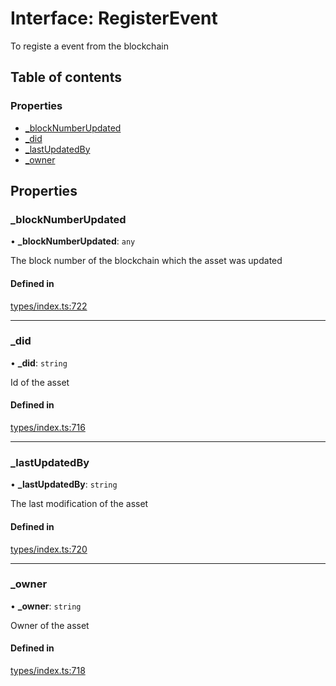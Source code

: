 # Interface: RegisterEvent

To registe a event from the blockchain

## Table of contents

### Properties

- [\_blockNumberUpdated](RegisterEvent.md#_blocknumberupdated)
- [\_did](RegisterEvent.md#_did)
- [\_lastUpdatedBy](RegisterEvent.md#_lastupdatedby)
- [\_owner](RegisterEvent.md#_owner)

## Properties

### \_blockNumberUpdated

• **\_blockNumberUpdated**: `any`

The block number of the blockchain which the asset was updated

#### Defined in

[types/index.ts:722](https://github.com/nevermined-io/components-catalog/blob/cae3a0f/lib/src/types/index.ts#L722)

___

### \_did

• **\_did**: `string`

Id of the asset

#### Defined in

[types/index.ts:716](https://github.com/nevermined-io/components-catalog/blob/cae3a0f/lib/src/types/index.ts#L716)

___

### \_lastUpdatedBy

• **\_lastUpdatedBy**: `string`

The last modification of the asset

#### Defined in

[types/index.ts:720](https://github.com/nevermined-io/components-catalog/blob/cae3a0f/lib/src/types/index.ts#L720)

___

### \_owner

• **\_owner**: `string`

Owner of the asset

#### Defined in

[types/index.ts:718](https://github.com/nevermined-io/components-catalog/blob/cae3a0f/lib/src/types/index.ts#L718)
